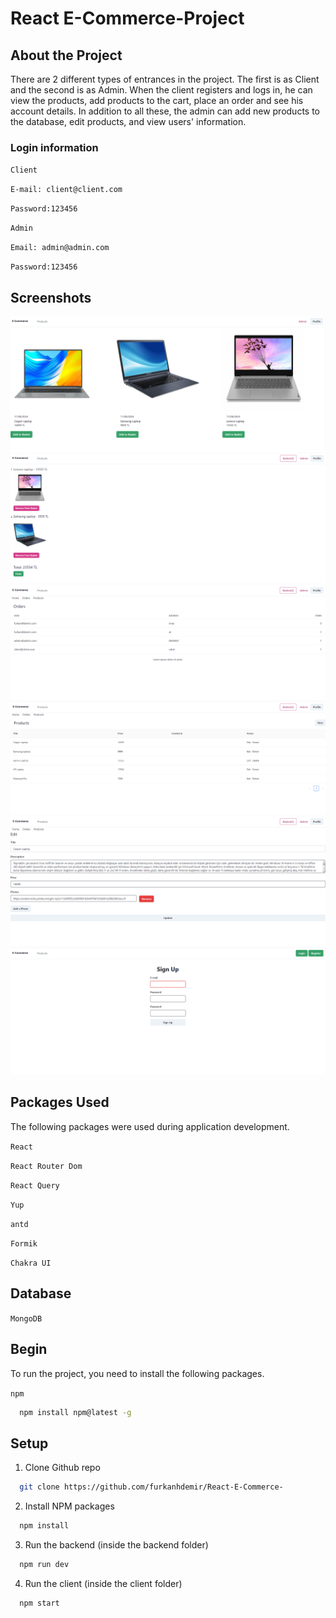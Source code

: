 # React E-Commerce-Project

## About the Project

There are 2 different types of entrances in the project. The first is as Client and the second is as Admin. When the client registers and logs in, he can view the products, add products to the cart, place an order and see his account details. In addition to all these, the admin can add new products to the database, edit products, and view users' information.

### Login information

`Client`

`E-mail: client@client.com`

`Password:123456`

`Admin`

`Email: admin@admin.com`

`Password:123456`

## Screenshots

![01!](ecommerce/client/src/photos/01.PNG)
![02!](ecommerce/client/src/photos/02.PNG)
![03!](ecommerce/client/src/photos/03.PNG)
![04!](ecommerce/client/src/photos/04.PNG)
![05!](ecommerce/client/src/photos/05.PNG)
![06!](ecommerce/client/src/photos/06.PNG)

## Packages Used

The following packages were used during application development.

`React`

`React Router Dom`

`React Query`

`Yup`

`antd`

`Formik`

`Chakra UI`

## Database

`MongoDB`

## Begin

To run the project, you need to install the following packages.

`npm`

```bash
  npm install npm@latest -g
```

## Setup

1. Clone Github repo

```bash
  git clone https://github.com/furkanhdemir/React-E-Commerce-
```

2. Install NPM packages

```bash
  npm install
```

3. Run the backend (inside the backend folder)

```bash
  npm run dev
```

4. Run the client (inside the client folder)

```bash
  npm start
```
